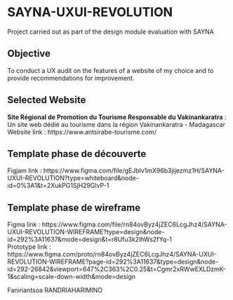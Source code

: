 # SAYNA-UXUI-REVOLUTION
Project carried out as part of the design module evaluation with SAYNA

<h2>Objective</h2>
To conduct a UX audit on the features of a website of my choice and to provide recommendations for improvement.


<h2>Selected Website</h2>
<strong>Site Régional de Promotion du Tourisme Responsable du Vakinankaratra</strong> :
Un site web dédié au tourisme dans la région Vakinankaratra - Madagascar <br>
Website link : https://www.antsirabe-tourisme.com/

<h2>Template phase de découverte</h2>
Figjam link : https://www.figma.com/file/gEJblv1mX96b3jijezmz1H/SAYNA-UXUI-REVOLUTION?type=whiteboard&node-id=0%3A1&t=2XukPG1SjH29GlvP-1


<h2>Template phase de wireframe</h2>
Figma link : https://www.figma.com/file/rn84ovByz4jZEC6LcgJhz4/SAYNA-UXUI-REVOLUTION-WIREFRAME?type=design&node-id=292%3A11637&mode=design&t=r8Ufu3k2lhWs2fYq-1 <br>
Prototype link : https://www.figma.com/proto/rn84ovByz4jZEC6LcgJhz4/SAYNA-UXUI-REVOLUTION-WIREFRAME?page-id=292%3A11637&type=design&node-id=292-26842&viewport=647%2C363%2C0.25&t=Cgmr2xRWwEXLDzmK-1&scaling=scale-down-width&mode=design

Faniriantsoa RANDRIAHARIMINO
